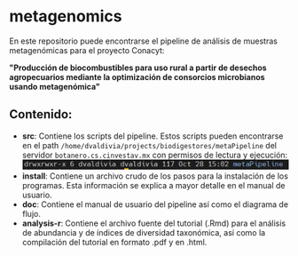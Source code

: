 # metagenomics

En este repositorio puede encontrarse el pipeline de análisis de muestras metagenómicas para el proyecto Conacyt:

**"Producción de biocombustibles para uso rural a partir de desechos agropecuarios mediante la optimización de consorcios microbianos usando metagenómica"**

## Contenido:
- **src**: Contiene los scripts del pipeline. Estos scripts pueden encontrarse en el path `/home/dvaldivia/projects/biodigestores/metaPipeline` del servidor `botanero.cs.cinvestav.mx` con permisos de lectura y ejecución:
![](/doc/permisosServer.jpg)
- **install**: Contiene un archivo crudo de los pasos para la instalación de los programas. Esta información se explica a mayor detalle en el manual de usuario.
- **doc**: Contiene el manual de usuario del pipeline así como el diagrama de flujo.
- **analysis-r**: Contiene el archivo fuente del tutorial (.Rmd) para el análisis de abundancia y de índices de diversidad taxonómica, así como la compilación del tutorial en formato .pdf y en .html. 


